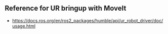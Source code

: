 ## Reference for UR bringup with MoveIt
  - https://docs.ros.org/en/ros2_packages/humble/api/ur_robot_driver/doc/usage.html
